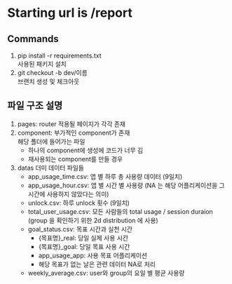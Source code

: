# Starting url is /report

## Commands
1. pip install -r requirements.txt <br/>
    사용된 패키지 설치
2. git checkout -b dev/이름 <br/>
   브랜치 생성 및 체크아웃

## 파일 구조 설명
1. pages: router 적용될 페이지가 각각 존재
2. component: 부가적인 component가 존재 <br/>
    해당 폴더에 들어가는 파일
    - 하나의 component에 생성에 코드가 너무 김
    - 재사용되는 component를 만들 경우
3. datas
   더미 데이터 파일들
   - app_usage_time.csv: 앱 별 하루 총 사용량 데이터 (9일치)
   - app_usage_hour.csv: 앱 별 시간 별 사용량 (NA 는 해당 어플리케이션을 그 시간에 사용하지 않았다는 의미)
   - unlock.csv: 하루 unlock 횟수 (9일치)
   - total_user_usage.csv: 모든 사람들의 total usage / session duraion (group 을 확인하기 위한 2d distribution 에 사용)
   - goal_status.csv: 목표 시간과 실천 시간 <br />
      - {목표명}_real: 당일 실제 사용 시간
      - {목표명}_goal: 당일 목표 사용 시간
      - app_usage_app: 사용 목표 어플리케이션 
      - 해당 목표가 없는 날은 관련 데이터 NA로 처리
   - weekly_average.csv: user와 group의 요일 별 평균 사용량